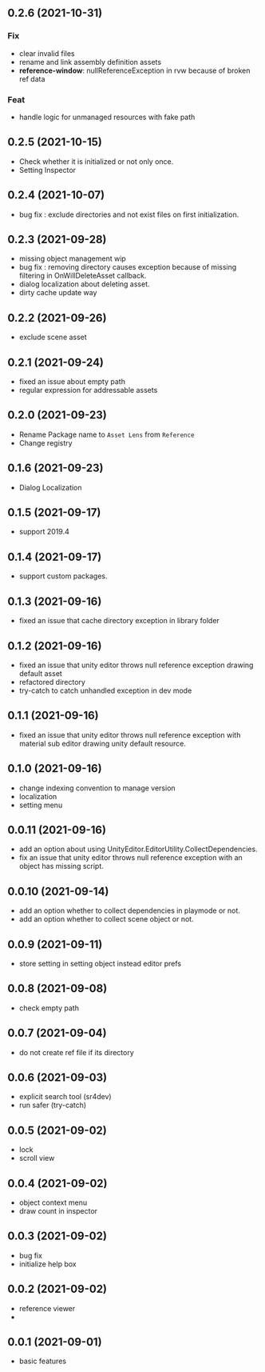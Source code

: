 ## 0.2.6 (2021-10-31)

### Fix

- clear invalid files
- rename and link assembly definition assets
- **reference-window**: nullReferenceException in rvw because of broken ref data

### Feat

- handle logic for unmanaged resources with fake path

## 0.2.5 (2021-10-15)

- Check whether it is initialized or not only once.
- Setting Inspector

## 0.2.4 (2021-10-07)

- bug fix : exclude directories and not exist files on first initialization.

## 0.2.3 (2021-09-28)

- missing object management wip
- bug fix : removing directory causes exception because of missing filtering in OnWillDeleteAsset callback.
- dialog localization about deleting asset.
- dirty cache update way

## 0.2.2 (2021-09-26)

- exclude scene asset

## 0.2.1 (2021-09-24)

- fixed an issue about empty path
- regular expression for addressable assets

## 0.2.0 (2021-09-23)

- Rename Package name to `Asset Lens` from `Reference`
- Change registry

## 0.1.6 (2021-09-23)

- Dialog Localization

## 0.1.5 (2021-09-17)
- support 2019.4

## 0.1.4 (2021-09-17)

- support custom packages.

## 0.1.3 (2021-09-16)

- fixed an issue that cache directory exception in library folder

## 0.1.2 (2021-09-16)

- fixed an issue that unity editor throws null reference exception drawing default asset
- refactored directory
- try-catch to catch unhandled exception in dev mode

## 0.1.1 (2021-09-16)

- fixed an issue that unity editor throws null reference exception with material sub editor drawing unity default resource.

## 0.1.0 (2021-09-16)

- change indexing convention to manage version
- localization
- setting menu

## 0.0.11 (2021-09-16)

- add an option about using UnityEditor.EditorUtility.CollectDependencies.
- fix an issue that unity editor throws null reference exception with an object has missing script.

## 0.0.10 (2021-09-14)

- add an option whether to collect dependencies in playmode or not.
- add an option whether to collect scene object or not.

## 0.0.9 (2021-09-11)

- store setting in setting object instead editor prefs

## 0.0.8 (2021-09-08)

- check empty path

## 0.0.7 (2021-09-04)

- do not create ref file if its directory

## 0.0.6 (2021-09-03)

- explicit search tool (sr4dev)
- run safer (try-catch)

## 0.0.5 (2021-09-02)

- lock
- scroll view

## 0.0.4 (2021-09-02)

- object context menu
- draw count in inspector

## 0.0.3 (2021-09-02)

- bug fix
- initialize help box

## 0.0.2 (2021-09-02)

- reference viewer
- 
## 0.0.1 (2021-09-01)

- basic features